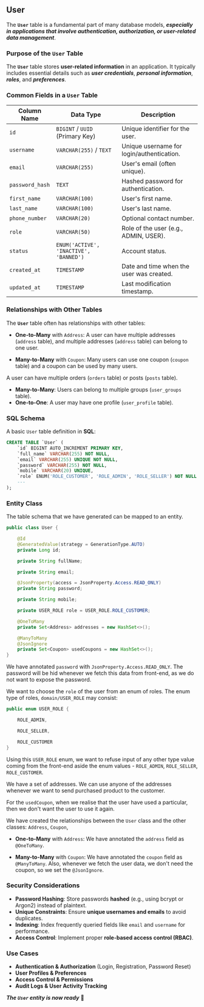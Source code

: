 ## **User**

The **`User`** table is a fundamental part of many database models, ***especially in applications that involve authentication, authorization, or user-related data management***.

### **Purpose of the `User` Table**

The **`User`** table stores **user-related information** in an application. It typically includes essential details such as ***user credentials***, ***personal information***, ***roles***, and ***preferences***.

### **Common Fields in a `User` Table**

| Column Name         | Data Type           | Description |
|---------------------|--------------------|-------------|
| `id`               | `BIGINT` / `UUID` (Primary Key) | Unique identifier for the user.|
| `username`         | `VARCHAR(255)` / `TEXT` | Unique username for login/authentication.|
| `email`            | `VARCHAR(255)` | User's email (often unique).|
| `password_hash`    | `TEXT` | Hashed password for authentication.|
| `first_name`       | `VARCHAR(100)` | User's first name.|
| `last_name`        | `VARCHAR(100)` | User's last name.|
| `phone_number`     | `VARCHAR(20)` | Optional contact number.|
| `role`             | `VARCHAR(50)` | Role of the user (e.g., ADMIN, USER).|
| `status`           | `ENUM('ACTIVE', 'INACTIVE', 'BANNED')` | Account status.|
| `created_at`       | `TIMESTAMP` | Date and time when the user was created.|
| `updated_at`       | `TIMESTAMP` | Last modification timestamp.|

### **Relationships with Other Tables**

The **`User`** table often has relationships with other tables:

  + **One-to-Many** with `Address`: A user can have multiple addresses (`address` table), and multiple addresses (`address` table) can belong to one user.

  + **Many-to-Many** with `Coupon`: Many users can use one coupon (`coupon` table) and a coupon can be used by many users.
  
   A user can have multiple orders (`orders` table) or posts (`posts` table).
  + **Many-to-Many**: Users can belong to multiple groups (`user_groups` table).
  + **One-to-One**: A user may have one profile (`user_profile` table).

### **SQL Schema**

A basic `User` table definition in **SQL**:

```sql
CREATE TABLE `User` (
    `id` BIGINT AUTO_INCREMENT PRIMARY KEY,
    `full_name` VARCHAR(255) NOT NULL,
    `email` VARCHAR(255) UNIQUE NOT NULL,
    `password` VARCHAR(255) NOT NULL,
    `mobile` VARCHAR(20) UNIQUE,
    `role` ENUM('ROLE_CUSTOMER', 'ROLE_ADMIN', 'ROLE_SELLER') NOT NULL DEFAULT 'ROLE_CUSTOMER'
    ---
);
```

### **Entity Class**

The table schema that we have generated can be mapped to an entity.

```java
public class User {

    @Id
    @GeneratedValue(strategy = GenerationType.AUTO)
    private Long id;

    private String fullName;

    private String email;

    @JsonProperty(access = JsonProperty.Access.READ_ONLY)
    private String password;

    private String mobile;

    private USER_ROLE role = USER_ROLE.ROLE_CUSTOMER;

    @OneToMany
    private Set<Address> addresses = new HashSet<>();

    @ManyToMany
    @JsonIgnore
    private Set<Coupon> usedCoupons = new HashSet<>();
}
```

We have annotated `password` with `JsonProperty.Access.READ_ONLY`. The password will be hid whenever we fetch this data from front-end, as we do not want to expose the password.

We want to choose the `role` of the user from an enum of roles. The enum type of roles, `domain/USER_ROLE` may consist:

```java
public enum USER_ROLE {

    ROLE_ADMIN,

    ROLE_SELLER,

    ROLE_CUSTOMER
}
```

Using this `USER_ROLE` enum, we want to refuse input of any other type value coming from the front-end aside the enum values - `ROLE_ADMIN`, `ROLE_SELLER`, `ROLE_CUSTOMER`.

We have a set of addresses. We can use anyone of the addresses whenever we want to send purchased product to the customer.

For the `usedCoupon`, when we realise that the user have used a particular, then we don't want the user to use it again.

We have created the relationships between the `User` class and the other classes: `Address`, `Coupon`, 

  + **One-to-Many** with `Address`: We have annotated the `address` field as `@OneToMany`.

  + **Many-to-Many** with `Coupon`: We have annotated the `coupon` field as `@ManyToMany`. Also, whenever we fetch the user data, we don't need the coupon, so we set the `@JsonIgnore`.

### **Security Considerations**

  + **Password Hashing**: Store passwords **hashed** (e.g., using bcrypt or Argon2) instead of plaintext.
  + **Unique Constraints**: Ensure **unique usernames and emails** to avoid duplicates.
  + **Indexing**: Index frequently queried fields like `email` and `username` for performance.
  + **Access Control**: Implement proper **role-based access control (RBAC)**.

### **Use Cases**

  + **Authentication & Authorization** (Login, Registration, Password Reset)
  + **User Profiles & Preferences**
  + **Access Control & Permissions**
  + **Audit Logs & User Activity Tracking**

***The `User` entity is now ready*** 🚀

